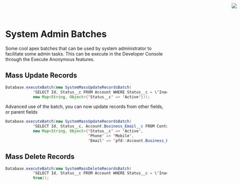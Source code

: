 <div style="text-align:right;top: 10px;position: absolute;right: 10px;" markdown="1">
	<img align="right" src="http://www.smsmt.com/hs-fs/hubfs/SMS_Logo-1.png?t=1490163156935&amp;width=300&amp;name=SMS_Logo-1.png"/>
</div>

# System Admin Batches #
Some cool apex batches that can be used by system administrator to facilitate some admin tasks. This can be execute in the Developer Console through the Execute Anonymous features.

## Mass Update Records ##
```java
Database.executeBatch(new SystemMassUpdateRecordsBatch(
			'SELECT Id, Status__c FROM Account WHERE Status__c = \'Inactive'\',
			new Map<String, Object>{'Status__c' => 'Active'}));
```
Advanced use of the batch, you can now update records from other fields, or parent fields
```java
Database.executeBatch(new SystemMassUpdateRecordsBatch(
			'SELECT Id, Status__c, Account.Business_Email__c FROM Contact WHERE Status__c = \'Inactive'\',
			new Map<String, Object>{'Status__c' => 'Active',
									'Phone' => 'Mobile',
									'Email' => 'pfd::Account.Business_Email__c'}));
```
## Mass Delete Records ##
```java
Database.executeBatch(new SystemMassDeleteRecordsBatch(
			'SELECT Id, Status__c FROM Account WHERE Status__c = \'Inactive'\',
			true));
```
